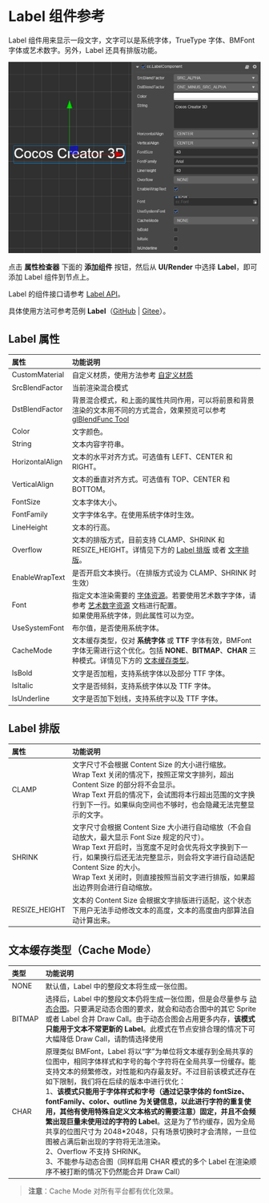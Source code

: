 # Label 组件参考

Label 组件用来显示一段文字，文字可以是系统字体，TrueType 字体、BMFont 字体或艺术数字。另外，Label 还具有排版功能。

![label-property](./label/label-property.png)

点击 **属性检查器** 下面的 **添加组件** 按钮，然后从 **UI/Render** 中选择 **Label**，即可添加 Label 组件到节点上。

Label 的组件接口请参考 [Label API](__APIDOC__/zh/classes/ui.label.html)。

具体使用方法可参考范例 **Label**（[GitHub](https://github.com/cocos/cocos-test-projects/tree/v3.0/assets/cases/ui/02.label) | [Gitee](https://gitee.com/mirrors_cocos-creator/test-cases-3d/tree/v3.0/assets/cases/ui/02.label)）。

## Label 属性

| 属性 |   功能说明
| :-------------- | :----------- |
| CustomMaterial | 自定义材质，使用方法参考 [自定义材质](../engine/ui-material.md)
| SrcBlendFactor | 当前渲染混合模式
| DstBlendFactor | 背景混合模式，和上面的属性共同作用，可以将前景和背景渲染的文本用不同的方式混合，效果预览可以参考 [glBlendFunc Tool](http://www.andersriggelsen.dk/glblendfunc.php)
| Color | 文字颜色。
| String | 文本内容字符串。
| HorizontalAlign | 文本的水平对齐方式。可选值有 LEFT、CENTER 和 RIGHT。
| VerticalAlign | 文本的垂直对齐方式。可选值有 TOP、CENTER 和 BOTTOM。
| FontSize | 文本字体大小。
| FontFamily | 文字字体名字。在使用系统字体时生效。
| LineHeight | 文本的行高。
| Overflow | 文本的排版方式，目前支持 CLAMP、SHRINK 和 RESIZE_HEIGHT。详情见下方的 [Label 排版](#label-%E6%8E%92%E7%89%88) 或者 [文字排版](../engine/label-layout.md)。
| EnableWrapText | 是否开启文本换行。（在排版方式设为 CLAMP、SHRINK 时生效）
| Font | 指定文本渲染需要的 [字体资源](../../../asset/font.md)。若要使用艺术数字字体，请参考 [艺术数字资源](../../../asset/label-atlas.md) 文档进行配置。<br>如果使用系统字体，则此属性可以为空。
| UseSystemFont | 布尔值，是否使用系统字体。
| CacheMode | 文本缓存类型，仅对 **系统字体** 或 **TTF** 字体有效，BMFont 字体无需进行这个优化。包括 **NONE**、**BITMAP**、**CHAR** 三种模式。详情见下方的 [文本缓存类型](#%E6%96%87%E6%9C%AC%E7%BC%93%E5%AD%98%E7%B1%BB%E5%9E%8B%EF%BC%88cache-mode%EF%BC%89)。
| IsBold | 文字是否加粗，支持系统字体以及部分 TTF 字体。
| IsItalic | 文字是否倾斜，支持系统字体以及 TTF 字体。
| IsUnderline | 文字是否加下划线，支持系统字以及 TTF 字体。

<!--| SpacingX | 文本字符之间的间距。（使用 BMFont 位图字体时生效）-->

## Label 排版

| 属性 |   功能说明
| :-------------- | :----------- |
| CLAMP | 文字尺寸不会根据 Content Size 的大小进行缩放。<br>Wrap Text 关闭的情况下，按照正常文字排列，超出 Content Size 的部分将不会显示。<br>Wrap Text 开启的情况下，会试图将本行超出范围的文字换行到下一行。如果纵向空间也不够时，也会隐藏无法完整显示的文字。
| SHRINK | 文字尺寸会根据 Content Size 大小进行自动缩放（不会自动放大，最大显示 Font Size 规定的尺寸）。<br>Wrap Text 开启时，当宽度不足时会优先将文字换到下一行，如果换行后还无法完整显示，则会将文字进行自动适配 Content Size 的大小。<br>Wrap Text 关闭时，则直接按照当前文字进行排版，如果超出边界则会进行自动缩放。
| RESIZE_HEIGHT | 文本的 Content Size 会根据文字排版进行适配，这个状态下用户无法手动修改文本的高度，文本的高度由内部算法自动计算出来。

## 文本缓存类型（Cache Mode）

| 类型 |   功能说明
| :-------------- | :----------- |
| NONE | 默认值，Label 中的整段文本将生成一张位图。
| BITMAP | 选择后，Label 中的整段文本仍将生成一张位图，但是会尽量参与 [动态合图](../../../advanced-topics/dynamic-atlas.md)。只要满足动态合图的要求，就会和动态合图中的其它 Sprite 或者 Label 合并 Draw Call。由于动态合图会占用更多内存，**该模式只能用于文本不常更新的 Label**。此模式在节点安排合理的情况下可大幅降低 Draw Call，请酌情选择使用
| CHAR | 原理类似 BMFont，Label 将以“字”为单位将文本缓存到全局共享的位图中，相同字体样式和字号的每个字符将在全局共享一份缓存。能支持文本的频繁修改，对性能和内存最友好。不过目前该模式还存在如下限制，我们将在后续的版本中进行优化：<br>1、**该模式只能用于字体样式和字号（通过记录字体的 fontSize、fontFamily、color、outline 为关键信息，以此进行字符的重复使用，其他有使用特殊自定义文本格式的需要注意）固定，并且不会频繁出现巨量未使用过的字符的 Label**。这是为了节约缓存，因为全局共享的位图尺寸为 2048*2048，只有场景切换时才会清除，一旦位图被占满后新出现的字符将无法渲染。<br>2、Overflow 不支持 SHRINK。<br>3、不能参与动态合图（同样启用 CHAR 模式的多个 Label 在渲染顺序不被打断的情况下仍然能合并 Draw Call）

> **注意**：Cache Mode 对所有平台都有优化效果。

<!-- ### BMFont 与 UI 合图自动批处理

 理论上，如果你的游戏 UI 没有使用系统字体或者 TTF 字体，并且所有的 UI 图片资源都可以合在一张图上，那么 UI 是可以只用一个 Draw Call 来完成的。
 更多关于 BMFont 与 UI 合图自动批处理的内容，请参考 [BMFont 与 UI 合图自动批处理](https://docs.cocos.com/creator/2.1/manual/zh/advanced-topics/ui-auto-batch.html) -->
